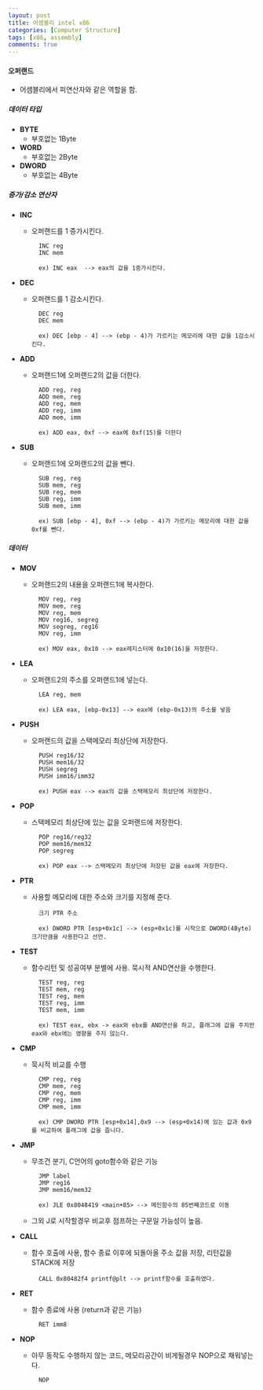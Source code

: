 ```yaml
---
layout: post
title: 어셈블리 intel x86
categories: [Computer Structure]
tags: [x86, assembly]
comments: true
---
```


#### 오퍼랜드
  - 어셈블리에서 피연산자와 같은 역할을 함.
 
##### 데이터 타입
  - **BYTE**
    - 부호없는 1Byte
  - **WORD** 
    - 부호없는 2Byte
  - **DWORD**
    - 부호없는 4Byte
 
##### 증가/감소 연산자
  - **INC**
    - 오퍼랜드를 1 증가시킨다.
  
            INC reg 
            INC mem 
            
            ex) INC eax  --> eax의 값을 1증가시킨다.
 

  - **DEC** 
    - 오퍼랜드를 1 감소시킨다.
  
            DEC reg
            DEC mem
    
            ex) DEC [ebp - 4] --> (ebp - 4)가 가르키는 메모리에 대한 값을 1감소시킨다.
 
  - **ADD**
    - 오퍼랜드1에 오퍼랜드2의 값을 더한다.
    
            ADD reg, reg
            ADD mem, reg
            ADD reg, mem
            ADD reg, imm
            ADD mem, imm
    
            ex) ADD eax, 0xf --> eax에 0xf(15)를 더한다
 
  - **SUB**
    - 오퍼랜드1에 오퍼랜드2의 값을 뺀다.
    
            SUB reg, reg
            SUB mem, reg
            SUB reg, mem
            SUB reg, imm
            SUB mem, imm
    
            ex) SUB [ebp - 4], 0xf --> (ebp - 4)가 가르키는 메모리에 대한 값을 0xf를 뺀다.
 
##### 데이터
  - **MOV** 
    - 오퍼랜드2의 내용을 오퍼랜드1에 복사한다.
    
            MOV reg, reg
            MOV mem, reg
            MOV reg, mem
            MOV reg16, segreg
            MOV segreg, reg16
            MOV reg, imm
    
            ex) MOV eax, 0x10 --> eax레지스터에 0x10(16)을 저장한다.
 
  - **LEA**
    - 오퍼랜드2의 주소를 오퍼랜드1에 넣는다.
    
            LEA reg, mem
    
            ex) LEA eax, [ebp-0x13] --> eax에 (ebp-0x13)의 주소를 넣음
 
  - **PUSH**
    - 오퍼랜드의 값을 스택메모리 최상단에 저장한다.
    
            PUSH reg16/32
            PUSH mem16/32
            PUSH segreg
            PUSH imm16/imm32
    
            ex) PUSH eax --> eax의 값을 스택메모리 최상단에 저장한다.
 
  - **POP** 
    - 스택메모리 최상단에 있는 값을 오퍼랜드에 저장한다.
    
            POP reg16/reg32
            POP mem16/mem32
            POP segreg
    
            ex) POP eax --> 스택메모리 최상단에 저장된 값을 eax에 저장한다.
 
  - **PTR**
    - 사용할 메모리에 대한 주소와 크기를 지정해 준다.
        
            크기 PTR 주소
    
            ex) DWORD PTR [esp+0x1c] --> (esp+0x1c)를 시작으로 DWORD(4Byte)크기만큼을 사용한다고 선언.
 
  - **TEST**
    - 함수리턴 및 성공여부 분별에 사용. 묵시적 AND연산을 수행한다.
        
            TEST reg, reg
            TEST mem, reg
            TEST reg, mem
            TEST reg, imm
            TEST mem, imm
    
            ex) TEST eax, ebx -> eax와 ebx를 AND연산을 하고, 플래그에 값을 주지만 eax와 ebx에는 영향을 주지 않는다.
 
  - **CMP**
    - 묵시적 비교를 수행
        
            CMP reg, reg
            CMP mem, reg
            CMP reg, mem
            CMP reg, imm
            CMP mem, imm
    
            ex) CMP DWORD PTR [esp+0x14],0x9 --> (esp+0x14)에 있는 값과 0x9를 비교하여 플래그에 값을 줍니다.
 
  - **JMP**
    - 무조건 분기, C언어의 goto함수와 같은 기능
        
            JMP label
            JMP reg16
            JMP mem16/mem32

            ex) JLE 0x8048419 <main+85> --> 메인함수의 85번째코드로 이동
            
    - 그외 J로 시작할경우 비교후 점프하는 구문일 가능성이 높음.
 

  - **CALL**
    - 함수 호출에 사용, 함수 종료 이후에 되돌아올 주소 값을 저장, 리턴값을 STACK에 저장
        
            CALL 0x80482f4 printf@plt --> printf함수를 호출하였다.

  - **RET**
    - 함수 종료에 사용 (return과 같은 기능)
        
            RET imm8

  - **NOP**
    - 아무 동작도 수행하지 않는 코드, 메모리공간이 비게될경우 NOP으로 채워넣는다.

            NOP